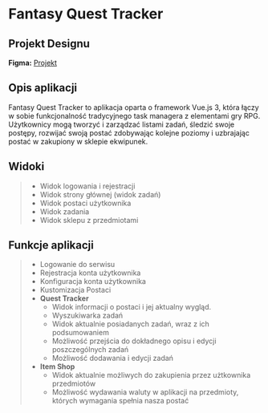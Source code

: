 # Fantasy Quest Tracker

## Projekt Designu
**Figma:** [Projekt](https://www.figma.com/file/FEFe6yD64K6KuKz90uXfLe/Fantasy-Quest-Tracker?type=design&node-id=6%3A458&mode=design&t=jyt4c640fiwMCqeQ-1)

## Opis aplikacji
Fantasy Quest Tracker to aplikacja oparta o framework Vue.js 3, która łączy w sobie funkcjonalność tradycyjnego task managera z elementami gry RPG. Użytkownicy mogą tworzyć i zarządzać listami zadań, śledzić swoje postępy, rozwijać swoją postać zdobywając kolejne poziomy i uzbrajając postać w zakupiony w sklepie ekwipunek.

## Widoki
>   * Widok logowania i rejestracji
>   * Widok strony głównej (widok zadań)
>   * Widok postaci użytkownika
>   * Widok zadania
>   * Widok sklepu z przedmiotami

## Funkcje aplikacji
>   * Logowanie do serwisu
>   * Rejestracja konta użytkownika
>   * Konfiguracja konta użytkownika
>	* Kustomizacja Postaci
>   * **Quest Tracker**
>       * Widok informacji o postaci i jej aktualny wygląd.
>       * Wyszukiwarka zadań
>       * Widok aktualnie posiadanych zadań, wraz z ich podsumowaniem
>       * Możliwość przejścia do dokładnego opisu i edycji poszczególnych zadań
>		* Możliwość dodawania i edycji zadań
>   * **Item Shop**
>       * Widok aktualnie możliwych do zakupienia przez użtkownika przedmiotów
>		* Możliwość wydawania waluty w aplikacji na przedmioty, których wymagania spełnia nasza postać
